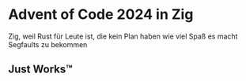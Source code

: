 # Advent of Code 2024 in Zig
Zig, weil Rust für Leute ist, die kein Plan haben wie viel Spaß es macht Segfaults zu bekommen

## Just Works:tm: